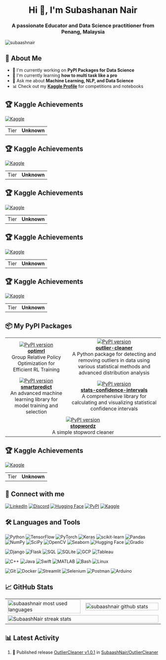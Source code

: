 <h1 align="center">Hi 👋, I'm Subashanan Nair</h1>
<h3 align="center">A passionate Educator and Data Science practitioner from Penang, Malaysia </h3>

<p align="left"> <img src="https://komarev.com/ghpvc/?username=subaashnair&label=Profile%20views&color=0e75b6&style=flat" alt="subaashnair" /> </p>

## 🔭 About Me

- 🔭 I'm currently working on **PyPI Packages for Data Science**
- 🌱 I'm currently learning **how to multi task like a pro**
- 💬 Ask me about **Machine Learning, NLP, and Data Science**
- 📊 Check out my **[Kaggle Profile](https://www.kaggle.com/noir1112)** for competitions and notebooks

## 🏆 Kaggle Achievements

[![Kaggle](https://img.shields.io/badge/Kaggle-20BEFF?style=for-the-badge&logo=Kaggle&logoColor=white)](https://www.kaggle.com/)

<table>
  <tr>
    <td>Tier</td>
    <td><b>Unknown</b></td>
  </tr>
</table>

## 🏆 Kaggle Achievements

[![Kaggle](https://img.shields.io/badge/Kaggle-20BEFF?style=for-the-badge&logo=Kaggle&logoColor=white)](https://www.kaggle.com/)

<table>
  <tr>
    <td>Tier</td>
    <td><b>Unknown</b></td>
  </tr>
</table>

## 🏆 Kaggle Achievements

[![Kaggle](https://img.shields.io/badge/Kaggle-20BEFF?style=for-the-badge&logo=Kaggle&logoColor=white)](https://www.kaggle.com/)

<table>
  <tr>
    <td>Tier</td>
    <td><b>Unknown</b></td>
  </tr>
</table>

## 🏆 Kaggle Achievements

[![Kaggle](https://img.shields.io/badge/Kaggle-20BEFF?style=for-the-badge&logo=Kaggle&logoColor=white)](https://www.kaggle.com/)

<table>
  <tr>
    <td>Tier</td>
    <td><b>Unknown</b></td>
  </tr>
</table>

## 🏆 Kaggle Achievements

[![Kaggle](https://img.shields.io/badge/Kaggle-20BEFF?style=for-the-badge&logo=Kaggle&logoColor=white)](https://www.kaggle.com/)

<table>
  <tr>
    <td>Tier</td>
    <td><b>Unknown</b></td>
  </tr>
</table>

## 📦 My PyPI Packages

<table>
  <tr>
    <td align="center">
      <a href="https://pypi.org/project/optimrl/">
        <img src="https://img.shields.io/pypi/v/optimrl.svg" alt="PyPI version" />
        <br />
        <b>optimrl</b>
      </a>
      <br />
      Group Relative Policy Optimization for Efficient RL Training
    </td>
    <td align="center">
      <a href="https://pypi.org/project/outlier-cleaner/">
        <img src="https://img.shields.io/pypi/v/outlier-cleaner.svg" alt="PyPI version" />
        <br />
        <b>outlier-cleaner</b>
      </a>
      <br />
      A Python package for detecting and removing outliers in data using various statistical methods and advanced distribution analysis
    </td>
  </tr>
  <tr>
    <td align="center">
      <a href="https://pypi.org/project/smartpredict/">
        <img src="https://img.shields.io/pypi/v/smartpredict.svg" alt="PyPI version" />
        <br />
        <b>smartpredict</b>
      </a>
      <br />
      An advanced machine learning library for model training and selection
    </td>
    <td align="center">
      <a href="https://pypi.org/project/stats-confidence-intervals/">
        <img src="https://img.shields.io/pypi/v/stats-confidence-intervals.svg" alt="PyPI version" />
        <br />
        <b>stats-confidence-intervals</b>
      </a>
      <br />
      A comprehensive library for calculating and visualizing statistical confidence intervals
    </td>
  </tr>
  <tr>
    <td align="center" colspan="2">
      <a href="https://pypi.org/project/stopwordz/">
        <img src="https://img.shields.io/pypi/v/stopwordz.svg" alt="PyPI version" />
        <br />
        <b>stopwordz</b>
      </a>
      <br />
      A simple stopword cleaner
    </td>
  </tr>
</table>

## 🏆 Kaggle Achievements

[![Kaggle](https://img.shields.io/badge/Kaggle-20BEFF?style=for-the-badge&logo=Kaggle&logoColor=white)](https://www.kaggle.com/)

<table>
  <tr>
    <td>Tier</td>
    <td><b>Unknown</b></td>
  </tr>
</table>

## 🔗 Connect with me

[![LinkedIn](https://img.shields.io/badge/LinkedIn-0077B5?style=for-the-badge&logo=linkedin&logoColor=white)](https://www.linkedin.com/in/subashanan-nair-52b282129/)
[![Discord](https://img.shields.io/badge/Discord-5865F2?style=for-the-badge&logo=discord&logoColor=white)](https://discord.gg/270165707193450506)
[![Hugging Face](https://img.shields.io/badge/Hugging_Face-FFD21E?style=for-the-badge&logo=huggingface&logoColor=black)](https://huggingface.co/noir1112)
[![PyPI](https://img.shields.io/badge/PyPI-3775A9?style=for-the-badge&logo=pypi&logoColor=white)](https://pypi.org/user/noir1112/)
[![Kaggle](https://img.shields.io/badge/Kaggle-20BEFF?style=for-the-badge&logo=kaggle&logoColor=white)](https://www.kaggle.com/noir1112)

## 🛠️ Languages and Tools

![Python](https://img.shields.io/badge/-Python-306998?logo=python&logoColor=white)
![TensorFlow](https://img.shields.io/badge/-TensorFlow-FF6F00?logo=tensorflow&logoColor=white)
![PyTorch](https://img.shields.io/badge/-PyTorch-EE4C2C?logo=pytorch&logoColor=white)
![Keras](https://img.shields.io/badge/-Keras-D00000?logo=keras&logoColor=white)
![scikit-learn](https://img.shields.io/badge/-scikit_learn-F7931E?logo=scikit-learn&logoColor=white)
![Pandas](https://img.shields.io/badge/-Pandas-150458?logo=pandas&logoColor=white)
![NumPy](https://img.shields.io/badge/-NumPy-013243?logo=numpy&logoColor=white)
![SciPy](https://img.shields.io/badge/-SciPy-8CAAE6?logo=scipy&logoColor=white)
![OpenCV](https://img.shields.io/badge/-OpenCV-5C3EE8?logo=opencv&logoColor=white)
![Seaborn](https://img.shields.io/badge/-Seaborn-3776AB?logo=python&logoColor=white)
![Hugging Face](https://img.shields.io/badge/-Hugging_Face-FFAD00?logo=huggingface&logoColor=white)
![Gradio](https://img.shields.io/badge/-Gradio-F46800?logo=gradio&logoColor=white)

![Django](https://img.shields.io/badge/-Django-092E20?logo=django&logoColor=white)
![Flask](https://img.shields.io/badge/-Flask-000000?logo=flask&logoColor=white)
![SQL](https://img.shields.io/badge/-SQL-4479A1?logo=mysql&logoColor=white)
![SQLite](https://img.shields.io/badge/-SQLite-003B57?logo=sqlite&logoColor=white)
![GCP](https://img.shields.io/badge/-Google_Cloud-4285F4?logo=google-cloud&logoColor=white)
![Tableau](https://img.shields.io/badge/-Tableau-E97627?logo=tableau&logoColor=white)

![C++](https://img.shields.io/badge/-C++-00599C?logo=c%2B%2B&logoColor=white)
![Java](https://img.shields.io/badge/-Java-007396?logo=java&logoColor=white)
![Swift](https://img.shields.io/badge/-Swift-FA7343?logo=swift&logoColor=white)
![MATLAB](https://img.shields.io/badge/-MATLAB-0076A8?logo=mathworks&logoColor=white)
![Bash](https://img.shields.io/badge/-Bash-4EAA25?logo=gnu-bash&logoColor=white)
![Linux](https://img.shields.io/badge/-Linux-FCC624?logo=linux&logoColor=black)

![Git](https://img.shields.io/badge/-Git-F05032?logo=git&logoColor=white)
![Docker](https://img.shields.io/badge/-Docker-2496ED?logo=docker&logoColor=white)
![Streamlit](https://img.shields.io/badge/-Streamlit-FF4B4B?logo=streamlit&logoColor=white)
![Selenium](https://img.shields.io/badge/-Selenium-43B02A?logo=selenium&logoColor=white)
![Postman](https://img.shields.io/badge/-Postman-FF6C37?logo=postman&logoColor=white)
![Arduino](https://img.shields.io/badge/-Arduino-00979D?logo=arduino&logoColor=white)

## 📈 GitHub Stats

<table>
  <tr>
    <td width="50%">
      <img width="100%" src="https://github-readme-stats.vercel.app/api/top-langs?username=subaashnair&show_icons=true&locale=en&layout=compact&theme=dark&bg_color=0d1117&hide_border=true" alt="subaashnair most used languages" />
    </td>
    <td width="50%">
      <img width="100%" src="https://github-readme-stats.vercel.app/api?username=subaashnair&show_icons=true&locale=en&theme=dark&bg_color=0d1117&hide_border=true" alt="subaashnair github stats" />
    </td>
  </tr>
  <tr>
    <td colspan="2">
      <img width="100%" src="https://streak-stats.demolab.com/?user=SubaashNair&theme=dark&background=0d1117&hide_border=true" alt="SubaashNair streak stats" />
    </td>
  </tr>
</table>

<!-- This section is auto-updated daily -->
## 📊 Latest Activity

<!--START_SECTION:activity-->
1. 🚀 Published release [OutlierCleaner v1.0.1](https://github.com/SubaashNair/OutlierCleaner/releases/tag/v1.0.1) in [SubaashNair/OutlierCleaner](https://github.com/SubaashNair/OutlierCleaner)
<!--END_SECTION:activity-->




